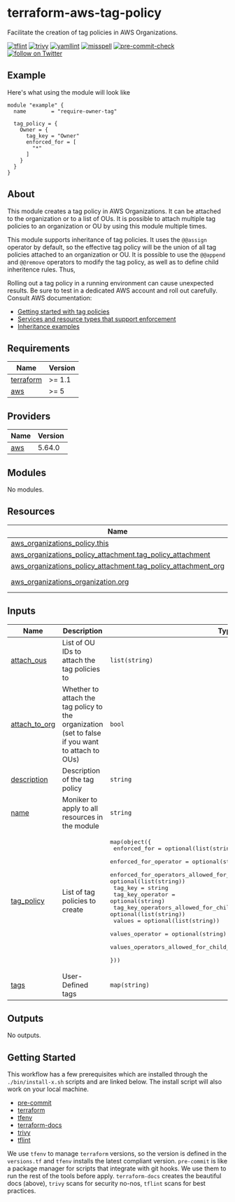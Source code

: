 # terraform-aws-tag-policy
Facilitate the creation of tag policies in AWS Organizations.

[![tflint](https://github.com/rhythmictech/terraform-aws-tag-policy/workflows/tflint/badge.svg?branch=master&event=push)](https://github.com/rhythmictech/terraform-aws-tag-policy/actions?query=workflow%3Atflint+event%3Apush+branch%3Amaster)
[![trivy](https://github.com/rhythmictech/terraform-aws-tag-policy/workflows/trivy/badge.svg?branch=master&event=push)](https://github.com/rhythmictech/terraform-aws-tag-policy/actions?query=workflow%3Atrivy+event%3Apush+branch%3Amaster)
[![yamllint](https://github.com/rhythmictech/terraform-aws-tag-policy/workflows/yamllint/badge.svg?branch=master&event=push)](https://github.com/rhythmictech/terraform-aws-tag-policy/actions?query=workflow%3Ayamllint+event%3Apush+branch%3Amaster)
[![misspell](https://github.com/rhythmictech/terraform-aws-tag-policy/workflows/misspell/badge.svg?branch=master&event=push)](https://github.com/rhythmictech/terraform-aws-tag-policy/actions?query=workflow%3Amisspell+event%3Apush+branch%3Amaster)
[![pre-commit-check](https://github.com/rhythmictech/terraform-aws-tag-policy/workflows/pre-commit-check/badge.svg?branch=master&event=push)](https://github.com/rhythmictech/terraform-aws-tag-policy/actions?query=workflow%3Apre-commit-check+event%3Apush+branch%3Amaster)
<a href="https://twitter.com/intent/follow?screen_name=RhythmicTech"><img src="https://img.shields.io/twitter/follow/RhythmicTech?style=social&logo=twitter" alt="follow on Twitter"></a>

## Example
Here's what using the module will look like
```hcl
module "example" {
  name        = "require-owner-tag"

  tag_policy = {
    Owner = {
      tag_key = "Owner"
      enforced_for = [
        "*"
      ]
    }
  }
}
```

## About
This module creates a tag policy in AWS Organizations. It can be attached to the organization or to a list of OUs. It is possible to attach multiple tag policies to an organization or OU by using this module multiple times. 

This module supports inheritance of tag policies. It uses the `@@assign` operator by default, so the effective tag policy will be the union of all tag policies attached to an organization or OU. It is possible to use the `@@append` and `@@remove` operators to modify the tag policy, as well as to define child inheritence rules. Thus, 

Rolling out a tag policy in a running environment can cause unexpected results. Be sure to test in a dedicated AWS account and roll out carefully. Consult AWS documentation:

* [Getting started with tag policies](https://docs.aws.amazon.com/organizations/latest/userguide/orgs_manage_policies_tag-policies-getting-started.html)
* [Services and resource types that support enforcement](https://docs.aws.amazon.com/organizations/latest/userguide/orgs_manage_policies_supported-resources-enforcement.html)
* [Inheritance examples](https://docs.aws.amazon.com/organizations/latest/userguide/inheritance-examples.html)

<!-- BEGINNING OF PRE-COMMIT-TERRAFORM DOCS HOOK -->
## Requirements

| Name | Version |
|------|---------|
| <a name="requirement_terraform"></a> [terraform](#requirement\_terraform) | >= 1.1 |
| <a name="requirement_aws"></a> [aws](#requirement\_aws) | >= 5 |

## Providers

| Name | Version |
|------|---------|
| <a name="provider_aws"></a> [aws](#provider\_aws) | 5.64.0 |

## Modules

No modules.

## Resources

| Name | Type |
|------|------|
| [aws_organizations_policy.this](https://registry.terraform.io/providers/hashicorp/aws/latest/docs/resources/organizations_policy) | resource |
| [aws_organizations_policy_attachment.tag_policy_attachment](https://registry.terraform.io/providers/hashicorp/aws/latest/docs/resources/organizations_policy_attachment) | resource |
| [aws_organizations_policy_attachment.tag_policy_attachment_org](https://registry.terraform.io/providers/hashicorp/aws/latest/docs/resources/organizations_policy_attachment) | resource |
| [aws_organizations_organization.org](https://registry.terraform.io/providers/hashicorp/aws/latest/docs/data-sources/organizations_organization) | data source |

## Inputs

| Name | Description | Type | Default | Required |
|------|-------------|------|---------|:--------:|
| <a name="input_attach_ous"></a> [attach\_ous](#input\_attach\_ous) | List of OU IDs to attach the tag policies to | `list(string)` | `[]` | no |
| <a name="input_attach_to_org"></a> [attach\_to\_org](#input\_attach\_to\_org) | Whether to attach the tag policy to the organization (set to false if you want to attach to OUs) | `bool` | `true` | no |
| <a name="input_description"></a> [description](#input\_description) | Description of the tag policy | `string` | `null` | no |
| <a name="input_name"></a> [name](#input\_name) | Moniker to apply to all resources in the module | `string` | n/a | yes |
| <a name="input_tag_policy"></a> [tag\_policy](#input\_tag\_policy) | List of tag policies to create | <pre>map(object({<br>    enforced_for                                      = optional(list(string))<br>    enforced_for_operator                             = optional(string)<br>    enforced_for_operators_allowed_for_child_policies = optional(list(string))<br>    tag_key                                           = string<br>    tag_key_operator                                  = optional(string)<br>    tag_key_operators_allowed_for_child_policies      = optional(list(string))<br>    values                                            = optional(list(string))<br>    values_operator                                   = optional(string)<br>    values_operators_allowed_for_child_policies       = optional(list(string))<br>  }))</pre> | `{}` | no |
| <a name="input_tags"></a> [tags](#input\_tags) | User-Defined tags | `map(string)` | `{}` | no |

## Outputs

No outputs.
<!-- END OF PRE-COMMIT-TERRAFORM DOCS HOOK -->

## Getting Started
This workflow has a few prerequisites which are installed through the `./bin/install-x.sh` scripts and are linked below. The install script will also work on your local machine. 

- [pre-commit](https://pre-commit.com)
- [terraform](https://terraform.io)
- [tfenv](https://github.com/tfutils/tfenv)
- [terraform-docs](https://github.com/segmentio/terraform-docs)
- [trivy](https://github.com/trivy/trivy)
- [tflint](https://github.com/terraform-linters/tflint)

We use `tfenv` to manage `terraform` versions, so the version is defined in the `versions.tf` and `tfenv` installs the latest compliant version.
`pre-commit` is like a package manager for scripts that integrate with git hooks. We use them to run the rest of the tools before apply. 
`terraform-docs` creates the beautiful docs (above),  `trivy` scans for security no-nos, `tflint` scans for best practices. 
